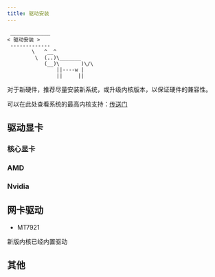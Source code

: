 ```yaml
---
title: 驱动安装
---
```


```:no-line-numbers
 _____________
< 驱动安装 >
 -------------
        \   ^__^
         \  (..)\_______
            (__)\       )\/\
                ||----w |
                ||     ||
```

对于新硬件，推荐尽量安装新系统，或升级内核版本，以保证硬件的兼容性。

可以在此处查看系统的最高内核支持：[传送门](https://ubuntu.com/about/release-cycle#ubuntu-kernel-release-cycle)

## 驱动显卡

### 核心显卡

### AMD

### Nvidia



## 网卡驱动


- MT7921

新版内核已经内置驱动


## 其他




